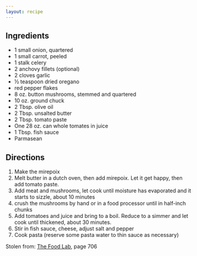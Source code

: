 ```yaml
---
layout: recipe
---
```


## Ingredients
 - 1 small onion, quartered
 - 1 small carrot, peeled
 - 1 stalk celery
 - 2 anchovy fillets (optional)
 - 2 cloves garlic
 - &frac12; teaspoon dried oregano
 - red pepper flakes
 - 8 oz. button mushrooms, stemmed and quartered
 - 10 oz. ground chuck
 - 2 Tbsp. olive oil
 - 2 Tbsp. unsalted butter
 - 2 Tbsp. tomato paste
 - One 28 oz. can whole tomates in juice
 - 1 Tbsp. fish sauce
 - Parmasean

## Directions
1. Make the mirepoix
2. Melt butter in a dutch oven, then add mirepoix. Let it get happy, then add tomato paste.
3. Add meat and mushrooms, let cook until moisture has evaporated and it starts to sizzle, about 10 minutes 
4. crush the mushrooms by hand or in a food processor until in half-inch chunks
5. Add tomatoes and juice and bring to a boil. Reduce to a simmer and let cook until thickened, about 30 minutes.
6. Stir in fish sauce, cheese, adjust salt and pepper
7. Cook pasta (reserve some pasta water to thin sauce as necessary)

Stolen from: [The Food Lab](https://www.amazon.com/Food-Lab-Cooking-Through-Science/dp/0393081087), page 706
